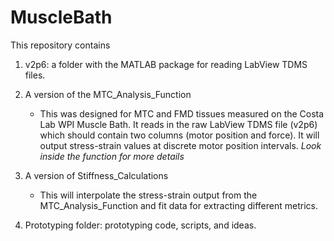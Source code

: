 # MuscleBath

This repository contains

1. v2p6: a folder with the MATLAB package for reading LabView TDMS files.

2. A version of the MTC_Analysis_Function
    - This was designed for MTC and FMD tissues measured on the Costa Lab WPI Muscle Bath. It reads in the raw LabView TDMS file (v2p6) which should contain two columns (motor position and force). It will output stress-strain values at discrete motor position intervals. *Look inside the function for more details*

3. A version of Stiffness_Calculations
    - This will interpolate the stress-strain output from the MTC_Analysis_Function and fit data for extracting different metrics.

4. Prototyping folder: prototyping code, scripts, and ideas.


